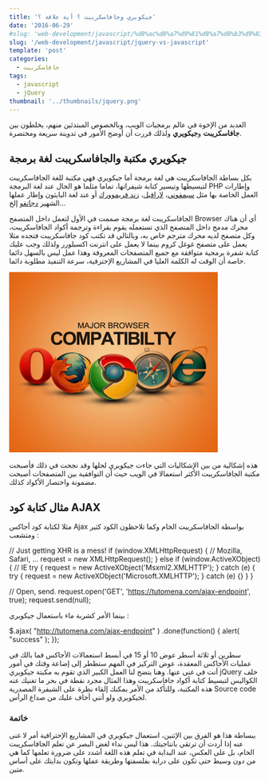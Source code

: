 ```yaml
---
title: 'جيكويري وجافاسكريبت ؟ أية علاقة ؟'
date: '2016-06-29'
#slug: 'web-development/javascript/%d8%ac%d8%a7%d9%81%d8%a7%d8%b3%d9%83%d8%b1%d9%8a%d8%a8%d8%aa-%d9%88%d8%ac%d9%8a%d9%83%d9%88%d9%8a%d8%b1%d9%8a-%d8%9f-%d8%a3%d9%8a%d8%a9-%d8%b9%d9%84%d8%a7%d9%82%d8%a9-%d8%9f'
slug: '/web-development/javascript/jquery-vs-javascript'
template: 'post'
categories:
  - جافاسكريبت
tags:
  - javascript
  - jQuery
thumbnail: '../thumbnails/jquery.png'
---
```


العديد من الإخوة في عالم برمجيات الويب، وبالخصوص المبتدئين منهم، يخلطون بين **جافاسكريبت** و**جيكويري** ولذلك قررت أن أوضح الأمور في تدوينة سريعة ومختصرة.

## جيكويري مكتبة والجافاسكريبت لغة برمجة

بكل بساطة الجافاسكريبت هي لغة برمجة أما جيكويري فهي مكتبة للغة الجافاسكريبت لتبسيطها وتيسير كتابة شيفراتها، تماما مثلما هو الحال عند لغة البرمجة PHP وإطارات العمل الخاصة بها مثل [سيمفوني](https://symfony.com/)، [لارافيل](https://laravel.com/)، [زند فريموورك](https://framework.zend.com/) أو عند لغة البايثون وإطار عملها الشهير [دجانغو](https://www.djangoproject.com/) إلخ...

الجافاسكريبت لغة برمجة صممت في الأول لتعمل داخل المتصفح Browser أي أن هناك محرك مدمج داخل المتصفح الذي تستعمله يقوم بقراءة وترجمة أكواد الجافاسكريبت، وكل متصفح لديه محرك مترجم خاص به، وبالتالي قد تكتب كود جافاسكريبت فتجده مثلا يعمل على متصفح غوغل كروم بينما لا يعمل على انترنت اكسبلورر ولذلك وجب عليك كتابة شفرة برمجية متوافقة مع جميع المتصفحات المعروفة وهذا عمل ليس بالسهل دائما خاصة أن الوقت له الكلمة العليا في المشاريع الإحترفية، سرعة التنفيذ مطلوبة دائما.

[![توافقية جيكويري مع جميع المتصفحات المعروفة](../images/jquery-compatibility.jpg)](../images/jquery-compatibility.jpg)

هذه إشكالية من بين الإشكاليات التي جاءت جيكويري لحلها وقد نجحت في ذلك فأصبحت مكتبة الجافاسكريبت الأكثر استعمالا في الويب حيث أن التوافقية بين المتصفحات أصبحت مضمونة واختصار الأكواد كذلك.

## مثال كتابة كود AJAX

مثلا لكتابة كود أجاكس Ajax بواسطة الجافاسكريبت الخام وكما تلاحظون الكود كثير ومتشعب :

// Just getting XHR is a mess!
if (window.XMLHttpRequest) { // Mozilla, Safari, ...
request = new XMLHttpRequest();
} else if (window.ActiveXObject) { // IE
try {
request = new ActiveXObject('Msxml2.XMLHTTP');
}
catch (e) {
try {
request = new ActiveXObject('Microsoft.XMLHTTP');
}
catch (e) {}
}
}

// Open, send.
request.open('GET', 'https://tutomena.com/ajax-endpoint', true);
request.send(null);

بينما الأمر كشربة ماء باستعمال جيكويري :

\$.ajax( "http://tutomena.com/ajax-endpoint" )
.done(function() {
alert( "success" );
});

سطرين أو ثلاثة أسطر عوض 10 أو 15 في أبسط استعمالات الأجاكس فما بالك في عمليات الأجاكس المعقدة، عوض التركيز في المهم ستظطر إلى إضاعة وقتك في أمور أنت في غنى عنها. وهنا يتضح لنا العمل الكبير الذي تقوم به مكبتة جيكويري jQuery خلف الكواليس لتبسيط كتابة أكواد جافاسكريبت وهذا المثال مجرد نقطة في بحر ما تغنيك عنه هذه المكتبة، وللتأكد من الأمر يمكنك إلقاء نظرة على الشيفرة المصدرية Source code لجيكويري ولو أنني أخاف عليك من صداع الرأس.

### خاتمة

ببساطة هذا هو الفرق بين الإثنين، استعمال جيكويري في المشاريع الإحترافية أمر لا غنى عنه إذا أردت أن ترتقي بانتاجيتك. هذا ليس نداء لغض البصر عن تعلم الجافاسكريبت الخام، بل على العكس، عند البداية في تعلم هذه اللغة أشدد على ضرورة تعلمها كما هي من دون وسيط حتى تكون على دراية بفلسفتها وطريقة عملها وتكون بدايتك على أساس متين.
